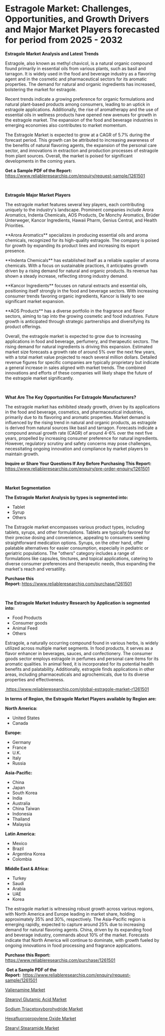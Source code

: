 <p><h1>Estragole Market: Challenges, Opportunities, and Growth Drivers and Major Market Players forecasted for period from 2025 - 2032</h1></p><p><strong>Estragole Market Analysis and Latest Trends</strong></p>
<p><p>Estragole, also known as methyl chavicol, is a natural organic compound found primarily in essential oils from various plants, such as basil and tarragon. It is widely used in the food and beverage industry as a flavoring agent and in the cosmetic and pharmaceutical sectors for its aromatic properties. The demand for natural and organic ingredients has increased, bolstering the market for estragole.</p><p>Recent trends indicate a growing preference for organic formulations and natural plant-based products among consumers, leading to an uptick in estragole applications. Additionally, the rise of aromatherapy and the use of essential oils in wellness products have opened new avenues for growth in the estragole market. The expansion of the food and beverage industries in emerging economies also contributes to market momentum.</p><p>The Estragole Market is expected to grow at a CAGR of 5.7% during the forecast period. This growth can be attributed to increasing awareness of the benefits of natural flavoring agents, the expansion of the personal care sector, and innovations in extraction and production processes of estragole from plant sources. Overall, the market is poised for significant developments in the coming years.</p></p>
<p><strong>Get a Sample PDF of the Report:&nbsp;</strong> <a href="https://www.reliableresearchiq.com/enquiry/request-sample/1261501?utm_campaign=1123&utm_medium=2&utm_source=Github&utm_content=ia&utm_term=31032025&utm_id=estragole">https://www.reliableresearchiq.com/enquiry/request-sample/1261501</a></p>
<p>&nbsp;</p>
<p><strong>Estragole Major Market Players</strong></p>
<p><p>The estragole market features several key players, each contributing uniquely to the industry's landscape. Prominent companies include Arora Aromatics, Indenta Chemicals, AOS Products, De Monchy Aromatics, Brüder Unterweger, Kancor Ingredients, Hawaii Pharm, Genius Central, and Health Priorities.</p><p>**Arora Aromatics** specializes in producing essential oils and aroma chemicals, recognized for its high-quality estragole. The company is poised for growth by expanding its product lines and increasing its export presence.</p><p>**Indenta Chemicals** has established itself as a reliable supplier of aroma chemicals. With a focus on sustainable practices, it anticipates growth driven by a rising demand for natural and organic products. Its revenue has shown a steady increase, reflecting strong industry demand.</p><p>**Kancor Ingredients** focuses on natural extracts and essential oils, positioning itself strongly in the food and beverage sectors. With increasing consumer trends favoring organic ingredients, Kancor is likely to see significant market expansion.</p><p>**AOS Products** has a diverse portfolio in the fragrance and flavor sectors, aiming to tap into the growing cosmetic and food industries. Future growth is anticipated through strategic partnerships and diversifying its product offerings.</p><p>Overall, the estragole market is expected to grow due to increasing applications in food and beverage, perfumery, and therapeutic sectors. The rising demand for natural ingredients is driving this expansion. Estimated market size forecasts a growth rate of around 5% over the next few years, with a total market value projected to reach several million dollars. Detailed revenue figures for specific companies are typically proprietary but indicate a general increase in sales aligned with market trends. The combined innovations and efforts of these companies will likely shape the future of the estragole market significantly.</p></p>
<p>&nbsp;</p>
<p><strong>What Are The Key Opportunities For Estragole Manufacturers?</strong></p>
<p><p>The estragole market has exhibited steady growth, driven by its applications in the food and beverage, cosmetics, and pharmaceutical industries, primarily due to its flavoring and aromatic properties. Market demand is influenced by the rising trend in natural and organic products, as estragole is derived from natural sources like basil and tarragon. Forecasts indicate a compound annual growth rate (CAGR) of around 4-6% over the next five years, propelled by increasing consumer preference for natural ingredients. However, regulatory scrutiny and safety concerns may pose challenges, necessitating ongoing innovation and compliance by market players to maintain growth.</p></p>
<p><strong>Inquire or Share Your Questions If Any Before Purchasing This Report:</strong> <a href="https://www.reliableresearchiq.com/enquiry/pre-order-enquiry/1261501?utm_campaign=1123&utm_medium=2&utm_source=Github&utm_content=ia&utm_term=31032025&utm_id=estragole">https://www.reliableresearchiq.com/enquiry/pre-order-enquiry/1261501</a></p>
<p>&nbsp;</p>
<p><strong>Market Segmentation</strong></p>
<p><strong>The Estragole Market Analysis by types is segmented into:</strong></p>
<p><ul><li>Tablet</li><li>Syrup</li><li>Others</li></ul></p>
<p><p>The Estragole market encompasses various product types, including tablets, syrups, and other formulations. Tablets are typically favored for their precise dosing and convenience, appealing to consumers seeking straightforward medication options. Syrups, on the other hand, offer palatable alternatives for easier consumption, especially in pediatric or geriatric populations. The "others" category includes a range of formulations like capsules, tinctures, and topical applications, catering to diverse consumer preferences and therapeutic needs, thus expanding the market's reach and versatility.</p></p>
<p><strong>Purchase this Report:&nbsp;</strong><a href="https://www.reliableresearchiq.com/purchase/1261501?utm_campaign=1123&utm_medium=2&utm_source=Github&utm_content=ia&utm_term=31032025&utm_id=estragole">https://www.reliableresearchiq.com/purchase/1261501</a></p>
<p>&nbsp;</p>
<p><strong>The Estragole Market Industry Research by Application is segmented into:</strong></p>
<p><ul><li>Food Products</li><li>Consumer goods</li><li>Animal Feed</li><li>Others</li></ul></p>
<p><p>Estragole, a naturally occurring compound found in various herbs, is widely utilized across multiple market segments. In food products, it serves as a flavor enhancer in beverages, sauces, and confectionery. The consumer goods sector employs estragole in perfumes and personal care items for its aromatic qualities. In animal feed, it is incorporated for its potential health benefits and palatability. Additionally, estragole finds applications in other areas, including pharmaceuticals and agrochemicals, due to its diverse properties and effectiveness.</p></p>
<p><a href="https://www.reliableresearchiq.com/global-estragole-market-r1261501?utm_campaign=1123&utm_medium=2&utm_source=Github&utm_content=ia&utm_term=31032025&utm_id=estragole">&nbsp;https://www.reliableresearchiq.com/global-estragole-market-r1261501</a></p>
<p><strong>In terms of Region, the Estragole Market Players available by Region are:</strong></p>
<p>
    <p> <strong> North America: </strong>
        <ul>
            <li>United States</li>
            <li>Canada</li>
        </ul>
        </p> 
    <p> <strong> Europe: </strong>
        <ul>
            <li>Germany</li>
            <li>France</li>
            <li>U.K.</li>
            <li>Italy</li>
            <li>Russia</li>
        </ul>
        </p> 
    <p> <strong> Asia-Pacific: </strong>
        <ul>
            <li>China</li>
            <li>Japan</li>
            <li>South Korea</li>
            <li>India</li>
            <li>Australia</li>
            <li>China Taiwan</li>
            <li>Indonesia</li>
            <li>Thailand</li>
            <li>Malaysia</li>
        </ul>
        </p> 
    <p> <strong> Latin America: </strong>
        <ul>
            <li>Mexico</li>
            <li>Brazil</li>
            <li>Argentina Korea</li>
            <li>Colombia</li>
        </ul>
        </p> 
    <p> <strong> Middle East & Africa: </strong>
        <ul>
            <li>Turkey</li>
            <li>Saudi</li>
            <li>Arabia</li>
            <li>UAE</li>
            <li>Korea</li>
        </ul>
    </p>
    </p>
<p><p>The estragole market is witnessing robust growth across various regions, with North America and Europe leading in market share, holding approximately 35% and 30%, respectively. The Asia-Pacific region is emerging rapidly, expected to capture around 25% due to increasing demand for natural flavoring agents. China, driven by its expanding food and beverage industry, commands about 10% of the market. Forecasts indicate that North America will continue to dominate, with growth fueled by ongoing innovations in food processing and fragrance applications.</p></p>
<p><strong>Purchase this Report: </strong><a href="https://www.reliableresearchiq.com/purchase/1261501?utm_campaign=1123&utm_medium=2&utm_source=Github&utm_content=ia&utm_term=31032025&utm_id=estragole">https://www.reliableresearchiq.com/purchase/1261501</a></p>
<p>&nbsp;<strong>Get a Sample PDF of the Report:&nbsp;&nbsp;</strong><a href="https://www.reliableresearchiq.com/enquiry/request-sample/1261501?utm_campaign=1123&utm_medium=2&utm_source=Github&utm_content=ia&utm_term=31032025&utm_id=estragole">https://www.reliableresearchiq.com/enquiry/request-sample/1261501</a></p>
<p><strong></strong></p>
<p><p><a href="https://github.com/laingragle95/Market-Research-Report-List-1/blob/main/valienamine-market.md?utm_campaign=1123&utm_medium=2&utm_source=Github&utm_content=ia&utm_term=31032025&utm_id=estragole">Valienamine Market</a></p><p><a href="https://github.com/uripeachrii/Market-Research-Report-List-1/blob/main/stearoyl-glutamic-acid-market.md?utm_campaign=1123&utm_medium=2&utm_source=Github&utm_content=ia&utm_term=31032025&utm_id=estragole">Stearoyl Glutamic Acid Market</a></p><p><a href="https://github.com/buenayankobl/Market-Research-Report-List-1/blob/main/sodium-triacetoxyborohydride-market.md?utm_campaign=1123&utm_medium=2&utm_source=Github&utm_content=ia&utm_term=31032025&utm_id=estragole">Sodium Triacetoxyborohydride Market</a></p><p><a href="https://github.com/rakowpleetj1/Market-Research-Report-List-1/blob/main/hexafluoropropylene-oxide-market.md?utm_campaign=1123&utm_medium=2&utm_source=Github&utm_content=ia&utm_term=31032025&utm_id=estragole">Hexafluoropropylene Oxide Market</a></p><p><a href="https://github.com/mcveathuane2/Market-Research-Report-List-1/blob/main/stearyl-stearamide-market.md?utm_campaign=1123&utm_medium=2&utm_source=Github&utm_content=ia&utm_term=31032025&utm_id=estragole">Stearyl Stearamide Market</a></p></p>